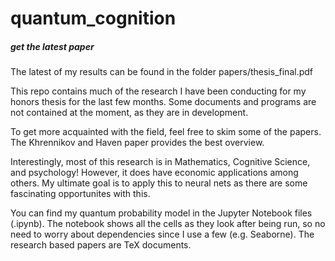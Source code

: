 # quantum_cognition 

##### get the latest paper
The latest of my results can be found in the folder papers/thesis_final.pdf

This repo contains much of the research I have been conducting for my honors thesis for the last few months. Some documents and programs are not contained at the moment, as they are in development. 

To get more acquainted with the field, feel free to skim some of the papers. The Khrennikov and Haven paper provides the best overview. 

Interestingly, most of this research is in Mathematics, Cognitive Science, and psychology! However, it does have economic applications among others. My ultimate goal  is to apply this to neural nets as there are some fascinating opportunites with this.

You can find my quantum probability model in the Jupyter Notebook files (.ipynb). The notebook shows all the cells as they look after being run, so no need to worry about dependencies since I use a few (e.g. Seaborne). The research based papers are TeX documents.  
